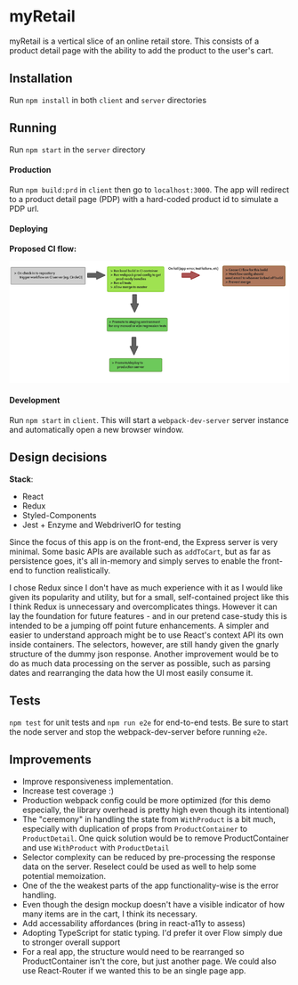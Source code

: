 # myRetail
myRetail is a vertical slice of an online retail store. This consists of a product detail page with the ability to add the product to the user's cart. 

## Installation
Run `npm install` in both `client` and `server` directories

## Running
Run `npm start` in the `server` directory

#### Production
Run `npm build:prd` in `client` then go to `localhost:3000`. The app will redirect to a product detail page (PDP) with a hard-coded product id to simulate a PDP url. 

#### Deploying

**Proposed CI flow:**

![CI Flow](./myretail-ci-flow.png?raw=true)

#### Development
Run `npm start` in `client`. This will start a `webpack-dev-server` server instance and automatically open a new browser window.

## Design decisions
**Stack**:
* React
* Redux
* Styled-Components
* Jest + Enzyme and WebdriverIO for testing

Since the focus of this app is on the front-end, the Express server is very minimal. Some basic APIs are available such as `addToCart`, but as far as persistence goes, it's all in-memory and simply serves to enable the front-end to function realistically.

I chose Redux since I don't have as much experience with it as I would like given its popularity and utility, but for a small, self-contained project like this I think Redux is unnecessary and overcomplicates things. However it can lay the foundation for future features - and in our pretend case-study this is intended to be a jumping off point future enhancements. 
A simpler and easier to understand approach might be to use React's context API its own inside containers. The selectors, however, are still handy given the gnarly structure of the dummy json response. Another improvement would be to do as much data processing on the server as possible, such as parsing dates and rearranging the data how the UI most easily consume it.
## Tests
`npm test` for unit tests and `npm run e2e` for end-to-end tests. Be sure to start the node server and stop the webpack-dev-server before running `e2e`. 

## Improvements
* Improve responsiveness implementation.
* Increase test coverage :)
* Production webpack config could be more optimized (for this demo especially, the library overhead is pretty high even though its intentional)
* The "ceremony" in handling the state from `WithProduct` is a bit much, especially with duplication of props from `ProductContainer` to `ProductDetail`. One quick solution would be to remove ProductContainer and use `WithProduct` with `ProductDetail`
* Selector complexity can be reduced by pre-processing the response data on the server. Reselect could be used as well to help some potential memoization.
* One of the the weakest parts of the app functionality-wise is the error handling.
* Even though the design mockup doesn't have a visible indicator of how many items are in the cart, I think its necessary.
* Add accessability affordances (bring in react-a11y to assess)
* Adopting TypeScript for static typing. I'd prefer it over Flow simply due to stronger overall support
* For a real app, the structure would need to be rearranged so ProductContainer isn't the core, but just another page. We could also use React-Router if we wanted this to be an single page app.